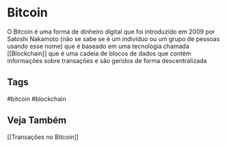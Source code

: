 # Bitcoin

O Bitcoin é uma forma de dinheiro digital que foi introduzido em 2009 por Satoshi Nakamoto (não se sabe se é um indivíduo ou um grupo de pessoas usando esse nome) que é baseado em uma tecnologia chamada [[Blockchain]] que é uma cadeia de blocos de dados que contêm informações sobre transações e são geridos de forma descentralizada

## Tags

#bitcoin #blockchain 

## Veja Também

[[Transações no Bitcoin]]